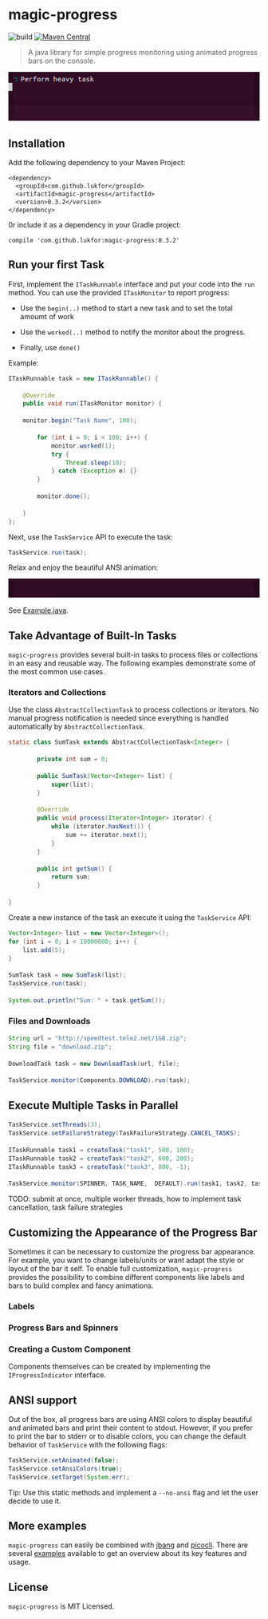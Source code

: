 # magic-progress

![build](https://github.com/lukfor/magic-progress/workflows/build/badge.svg)
[![Maven Central](https://img.shields.io/maven-central/v/com.github.lukfor/magic-progress.svg?label=Maven%20Central)](https://search.maven.org/search?q=g:%22com.github.lukfor%22%20AND%20a:%22magic-progress%22)

> A java library for simple progress monitoring using animated progress bars on the console.

![Showcase](examples/showcase.gif)

## Installation

Add the following dependency to your Maven Project:

    <dependency>
      <groupId>com.github.lukfor</groupId>
      <artifactId>magic-progress</artifactId>
      <version>0.3.2</version>
    </dependency>

0r include it as a dependency in your Gradle project:

    compile 'com.github.lukfor:magic-progress:0.3.2'


## Run your first Task

First, implement the `ITaskRunnable` interface and put your code into the `run` method. You can use the provided `ITaskMonitor` to report progress:

-   Use the `begin(..)` method to start a new task and to set the total amoumt of work

-   Use the `worked(..)` method to notify the monitor about the progress.

-   Finally, use `done()`

Example:

```java
ITaskRunnable task = new ITaskRunnable() {

	@Override
	public void run(ITaskMonitor monitor) {

	monitor.begin("Task Name", 100);

		for (int i = 0; i < 100; i++) {
			monitor.worked(1);
			try {
				Thread.sleep(10);
			} catch (Exception e) {}
		}

		monitor.done();

	}
};
```

Next, use the `TaskService` API to execute the task:

```java
TaskService.run(task);
```

Relax and enjoy the beautiful ANSI animation:

![Example](examples/example.gif)

See [Example.java](https://github.com/lukfor/magic-progress/tree/master/examples/Example.java).

## Take Advantage of Built-In Tasks

`magic-progress` provides several built-in tasks to process files or collections in an easy and reusable way. The following examples demonstrate some of the most common use cases.

### Iterators and Collections

Use the class `AbstractCollectionTask` to process collections or iterators. No manual progress notification is needed since everything is handled automatically by `AbstractCollectionTask`.

```java
static class SumTask extends AbstractCollectionTask<Integer> {

		private int sum = 0;

		public SumTask(Vector<Integer> list) {
			super(list);
		}

		@Override
		public void process(Iterator<Integer> iterator) {
			while (iterator.hasNext()) {
				sum += iterator.next();
			}
		}

		public int getSum() {
			return sum;
		}

}
```

Create a new instance of the task an execute it using the `TaskService` API:

```java
Vector<Integer> list = new Vector<Integer>();
for (int i = 0; i < 10000000; i++) {
	list.add(5);
}

SumTask task = new SumTask(list);
TaskService.run(task);

System.out.println("Sum: " + task.getSum());
```

### Files and Downloads

```java
String url = "http://speedtest.tele2.net/1GB.zip";
String file = "download.zip";

DownloadTask task = new DownloadTask(url, file);

TaskService.monitor(Components.DOWNLOAD).run(task);
```

## Execute Multiple Tasks in Parallel

```java
TaskService.setThreads(3);
TaskService.setFailureStrategy(TaskFailureStrategy.CANCEL_TASKS);

ITaskRunnable task1 = createTask("task1", 500, 100);
ITaskRunnable task2 = createTask("task2", 600, 200);
ITaskRunnable task3 = createTask("task3", 800, -1);

TaskService.monitor(SPINNER, TASK_NAME,  DEFAULT).run(task1, task2, task3);
```

TODO: submit at once, multiple worker threads, how to implement task cancellation, task failure strategies

## Customizing the Appearance of the Progress Bar

Sometimes it can be necessary to customize the progress bar appearance. For example, you want to change labels/units or want adapt the style or layout of the bar it self. To enable full customization, `magic-progress` provides the possibility to combine different components like labels and bars to build complex and fancy animations.

### Labels

### Progress Bars and Spinners

### Creating a Custom Component

Components themselves can be created by implementing the `IProgressIndicator` interface.

## ANSI support

Out of the box, all progress bars are using ANSI colors to display beautiful and animated bars and print their content to stdout. However, if you prefer to print the bar to stderr or to disable colors, you can change the default behavior of `TaskService` with the following flags:

```java
TaskService.setAnimated(false);
TaskService.setAnsiColors(true);
TaskService.setTarget(System.err);
```

Tip: Use this static methods and implement a `--no-ansi` flag and let the user decide to use it.

## More examples

`magic-progress` can easily be combined with [jbang](https://jbang.dev/) and [picocli](https://picocli.info/). There are several [examples](https://github.com/lukfor/magic-progress/tree/master/examples) available to get an overview about its key features and usage.

## License

`magic-progress` is MIT Licensed.
